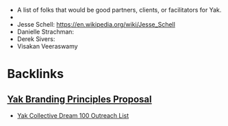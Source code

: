 - A list of folks that would be good partners, clients, or facilitators for Yak. 
- 
- Jesse Schell: https://en.wikipedia.org/wiki/Jesse_Schell
- Danielle Strachman:
- Derek Sivers:
- Visakan Veeraswamy

# Backlinks
## [Yak Branding Principles Proposal](<Yak Branding Principles Proposal.md>)
- [Yak Collective Dream 100 Outreach List](<Yak Collective Dream 100 Outreach List.md>)

